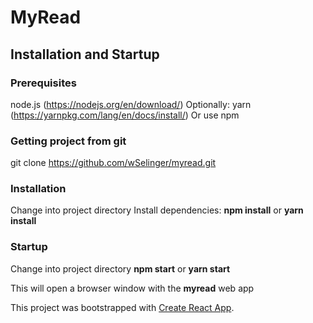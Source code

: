 # MyRead

## Installation and Startup

### Prerequisites
node.js (https://nodejs.org/en/download/)
Optionally: yarn (https://yarnpkg.com/lang/en/docs/install/)
Or use npm

### Getting project from git
git clone https://github.com/wSelinger/myread.git

### Installation
Change into project directory
Install dependencies: **npm install** or **yarn install**

### Startup
Change into project directory
**npm start** or **yarn start**

This will open a browser window with the **myread** web app

This project was bootstrapped with [Create React App](https://github.com/facebookincubator/create-react-app).
